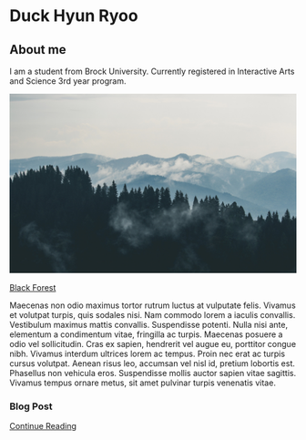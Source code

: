 # Duck Hyun Ryoo
## About me

I am a student from Brock University. Currently registered in Interactive Arts and Science 3rd year program.

![](mountains-clouds-forest-fog.jpg)

[Black Forest](https://en.wikipedia.org/wiki/Black_Forest)

Maecenas non odio maximus tortor rutrum luctus at vulputate felis. Vivamus et volutpat turpis, quis sodales nisi. Nam commodo lorem a iaculis convallis. Vestibulum maximus mattis convallis. Suspendisse potenti. Nulla nisi ante, elementum a condimentum vitae, fringilla ac turpis. Maecenas posuere a odio vel sollicitudin. Cras ex sapien, hendrerit vel augue eu, porttitor congue nibh. Vivamus interdum ultrices lorem ac tempus. Proin nec erat ac turpis cursus volutpat. Aenean risus leo, accumsan vel nisl id, pretium lobortis est. Phasellus non vehicula eros. Suspendisse mollis auctor sapien vitae sagittis. Vivamus tempus ornare metus, sit amet pulvinar turpis venenatis vitae.

### Blog Post

[Continue Reading](blog)
